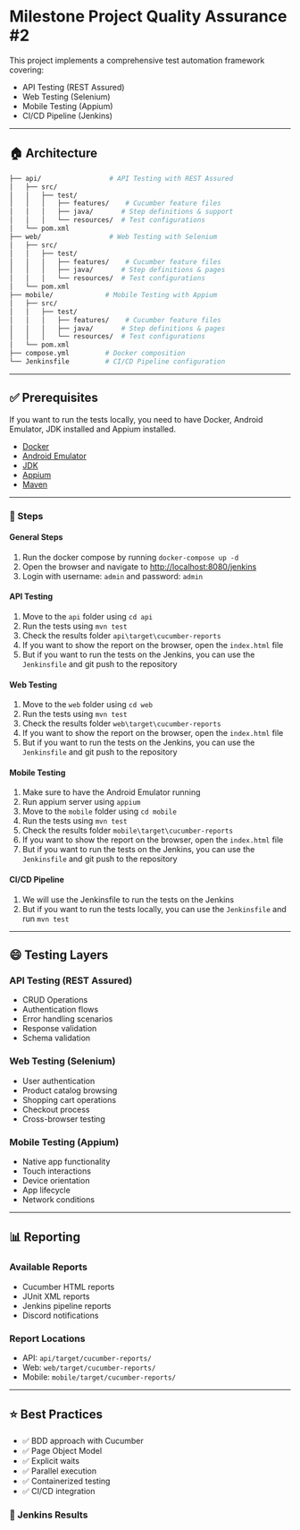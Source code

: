 # Milestone Project Quality Assurance #2

This project implements a comprehensive test automation framework covering:

- API Testing (REST Assured)
- Web Testing (Selenium)
- Mobile Testing (Appium)
- CI/CD Pipeline (Jenkins)

---

## :house: Architecture

``` bash
├── api/                 # API Testing with REST Assured
│   ├── src/
│   │   ├── test/
│   │   │   ├── features/    # Cucumber feature files
│   │   │   ├── java/       # Step definitions & support
│   │   │   └── resources/  # Test configurations
│   └── pom.xml
├── web/                 # Web Testing with Selenium
│   ├── src/
│   │   ├── test/
│   │   │   ├── features/    # Cucumber feature files
│   │   │   ├── java/       # Step definitions & pages
│   │   │   └── resources/  # Test configurations
│   └── pom.xml
├── mobile/             # Mobile Testing with Appium
│   ├── src/
│   │   ├── test/
│   │   │   ├── features/    # Cucumber feature files
│   │   │   ├── java/       # Step definitions & pages
│   │   │   └── resources/  # Test configurations
│   └── pom.xml
├── compose.yml         # Docker composition
└── Jenkinsfile         # CI/CD Pipeline configuration
```

---

## :white_check_mark: Prerequisites

If you want to run the tests locally, you need to have Docker, Android Emulator, JDK installed and Appium installed.

- [Docker](https://www.docker.com/)
- [Android Emulator](https://developer.android.com/studio)
- [JDK](https://www.oracle.com/java/technologies/javase-jdk17-downloads.html)
- [Appium](https://appium.io/docs/en/about-appium/getting-started/)
- [Maven](https://maven.apache.org/download.cgi)

<!-- vertical line -->

---

### :muscle: Steps

#### General Steps

1. Run the docker compose by running `docker-compose up -d`
2. Open the browser and navigate to <http://localhost:8080/jenkins>
3. Login with username: `admin` and password: `admin`

#### API Testing

1. Move to the `api` folder using `cd api`
2. Run the tests using `mvn test`
3. Check the results folder `api\target\cucumber-reports`
4. If you want to show the report on the browser, open the `index.html` file
5. But if you want to run the tests on the Jenkins, you can use the `Jenkinsfile` and git push to the repository

#### Web Testing

1. Move to the `web` folder using `cd web`
2. Run the tests using `mvn test`
3. Check the results folder `web\target\cucumber-reports`
4. If you want to show the report on the browser, open the `index.html` file
5. But if you want to run the tests on the Jenkins, you can use the `Jenkinsfile` and git push to the repository

#### Mobile Testing

1. Make sure to have the Android Emulator running
2. Run appium server using `appium`
3. Move to the `mobile` folder using `cd mobile`
4. Run the tests using `mvn test`
5. Check the results folder `mobile\target\cucumber-reports`
6. If you want to show the report on the browser, open the `index.html` file
7. But if you want to run the tests on the Jenkins, you can use the `Jenkinsfile` and git push to the repository

#### CI/CD Pipeline

1. We will use the Jenkinsfile to run the tests on the Jenkins
2. But if you want to run the tests locally, you can use the `Jenkinsfile` and run `mvn test`

---

## :smile: Testing Layers

### API Testing (REST Assured)

- CRUD Operations
- Authentication flows
- Error handling scenarios
- Response validation
- Schema validation

### Web Testing (Selenium)

- User authentication
- Product catalog browsing
- Shopping cart operations
- Checkout process
- Cross-browser testing

### Mobile Testing (Appium)

- Native app functionality
- Touch interactions
- Device orientation
- App lifecycle
- Network conditions

---

## :bar_chart: Reporting

### Available Reports

- Cucumber HTML reports
- JUnit XML reports
- Jenkins pipeline reports
- Discord notifications

### Report Locations

- API: `api/target/cucumber-reports/`
- Web: `web/target/cucumber-reports/`
- Mobile: `mobile/target/cucumber-reports/`

---

## :star: Best Practices

- ✅ BDD approach with Cucumber
- ✅ Page Object Model
- ✅ Explicit waits
- ✅ Parallel execution
- ✅ Containerized testing
- ✅ CI/CD integration

### :shell: Jenkins Results

